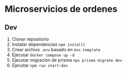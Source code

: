 # Microservicios de ordenes

## Dev
1. Clonar repositorio
2. Instalar dependencias `npm installl`
3. Crear archivo `.env` basado en `env.template`
4. Ejecutar `docker compose up -d`
5. Ejecutar migración de prisma `npx prisma migrate dev`
6. Ejecutar `npm run start:dev`
